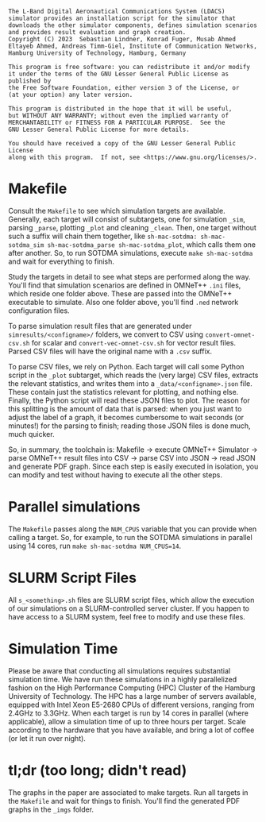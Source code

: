     The L-Band Digital Aeronautical Communications System (LDACS) simulator provides an installation script for the simulator that downloads the other simulator components, defines simulation scenarios and provides result evaluation and graph creation.
    Copyright (C) 2023  Sebastian Lindner, Konrad Fuger, Musab Ahmed Eltayeb Ahmed, Andreas Timm-Giel, Institute of Communication Networks, Hamburg University of Technology, Hamburg, Germany

    This program is free software: you can redistribute it and/or modify
    it under the terms of the GNU Lesser General Public License as published by
    the Free Software Foundation, either version 3 of the License, or
    (at your option) any later version.

    This program is distributed in the hope that it will be useful,
    but WITHOUT ANY WARRANTY; without even the implied warranty of
    MERCHANTABILITY or FITNESS FOR A PARTICULAR PURPOSE.  See the
    GNU Lesser General Public License for more details.

    You should have received a copy of the GNU Lesser General Public License
    along with this program.  If not, see <https://www.gnu.org/licenses/>.

# Makefile
Consult the `Makefile` to see which simulation targets are available.
Generally, each target will consist of subtargets, one for simulation `_sim`, parsing `_parse`, plotting `_plot` and cleaning `_clean`.
Then, one target without such a suffix will chain them together, like `sh-mac-sotdma: sh-mac-sotdma_sim sh-mac-sotdma_parse sh-mac-sotdma_plot`, which calls them one after another.
So, to run SOTDMA simulations, execute `make sh-mac-sotdma` and wait for everything to finish.

Study the targets in detail to see what steps are performed along the way.
You'll find that simulation scenarios are defined in OMNeT++ `.ini` files, which reside one folder above.
These are passed into the OMNeT++ executable to simulate.
Also one folder above, you'll find `.ned` network configuration files.

To parse simulation result files that are generated under `simresults/<configname>/` folders, we convert to CSV using `convert-omnet-csv.sh` for scalar and `convert-vec-omnet-csv.sh` for vector result files.
Parsed CSV files will have the original name with a `.csv` suffix.

To parse CSV files, we rely on Python.
Each target will call some Python script in the `_plot` subtarget, which reads the (very large) CSV files, extracts the relevant statistics, and writes them into a `_data/<configname>.json` file.
These contain just the statistics relevant for plotting, and nothing else.
Finally, the Python script will read these JSON files to plot.
The reason for this splitting is the amount of data that is parsed: when you just want to adjust the label of a graph, it becomes cumbersome to wait seconds (or minutes!) for the parsing to finish; reading those JSON files is done much, much quicker.

So, in summary, the toolchain is: Makefile -> execute OMNeT++ Simulator -> parse OMNeT++ result files into CSV -> parse CSV into JSON -> read JSON and generate PDF graph.
Since each step is easily executed in isolation, you can modify and test without having to execute all the other steps.

# Parallel simulations
The `Makefile` passes along the `NUM_CPUS` variable that you can provide when calling a target.
So, for example, to run the SOTDMA simulations in parallel using 14 cores, run `make sh-mac-sotdma NUM_CPUS=14`.

# SLURM Script Files
All `s_<something>.sh` files are SLURM script files, which allow the execution of our simulations on a SLURM-controlled server cluster. 
If you happen to have access to a SLURM system, feel free to modify and use these files.

# Simulation Time
Please be aware that conducting all simulations requires substantial simulation time.
We have run these simulations in a highly parallelized fashion on the High Performance Computing (HPC) Cluster of the Hamburg University of Technology.
The HPC has a large number of servers available, equipped with Intel Xeon E5-2680 CPUs of different versions, ranging from 2.4GHz to 3.3GHz.
When each target is run by 14 cores in parallel (where applicable), allow a simulation time of up to three hours per target.
Scale according to the hardware that you have available, and bring a lot of coffee (or let it run over night).

# tl;dr (too long; didn't read)
The graphs in the paper are associated to make targets.
Run all targets in the `Makefile` and wait for things to finish.
You'll find the generated PDF graphs in the `_imgs` folder.